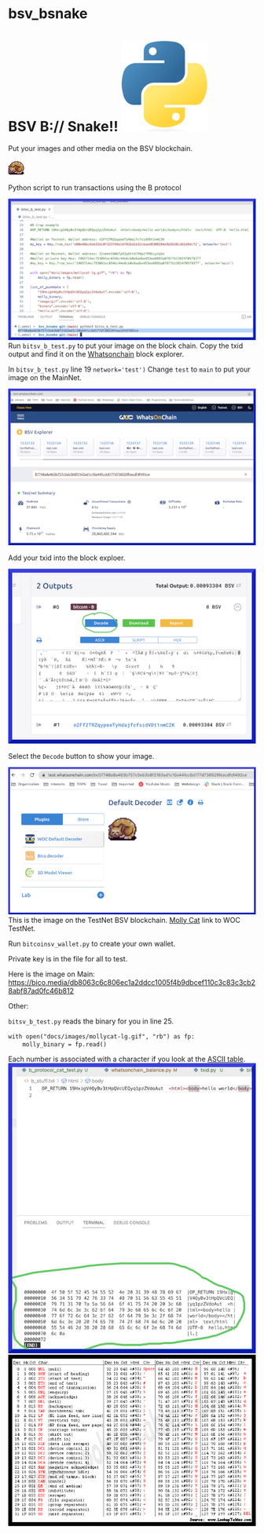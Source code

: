 # bsv_bsnake
BSV B:// Snake!! ![pythonglogo](/docs/images/Python-logo-notext.svg.png)
=================
Put your images and other media on the BSV blockchain.

![MollyCat](/docs/images/mollycat.gif)

Python script to run transactions using the B protocol 

![VSCode](/docs/images/vscode_testnet_txid.jpg)
Run `bitsv_b_test.py` to put your image on the block chain. Copy the txid output and find it on the [Whatsonchain](https://test.whatsonchain.com/tx/9cd2e294b71e2c2b220dbe6f6dd4026fe5c97f6392d85ef5813a3f66dc672623) block explorer. 

In `bitsv_b_test.py` line 19 `network='test')`
Change `test` to `main` to put your image on the MainNet. 

![Block](/docs/images/woc_testnet_block_explorer.jpg)

Add your txid into the block exploer. 

![Decode](/docs/images/woc_testnet_decode_button.jpg)

Select the `Decode` button to show your image.

![Image on the TestNet](/docs/images/woc_decode.jpg)
This is the image on the TestNet BSV blockchain. [Molly Cat](https://plugins-test.whatsonchain.com/api/plugin/main/9cd2e294b71e2c2b220dbe6f6dd4026fe5c97f6392d85ef5813a3f66dc672623/0) link to WOC TestNet.

Run `bitcoinsv_wallet.py` to create your own wallet. 

Private key is in the file for all to test. 

Here is the image on Main: 
https://bico.media/db8063c6c806ec1a2ddcc1005f4b9dbcef110c3c83c3cb28abf87ad0fc46b812


Other:

`bitsv_b_test.py` reads the binary for you in line 25. 
```
with open("docs/images/mollycat-lg.gif", "rb") as fp:
    molly_binary = fp.read()
```

Each number is associated with a character if you look at the [ASCII table](https://www.asciitable.com/).
![Binary](/docs/images/binary.jpg)
![ASCII table](/docs/images/ascii_table.gif)